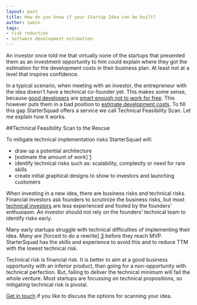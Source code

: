 ```yaml
---
layout: post
title: How do you know if your Startup Idea can be built?
author: iwein
tags:
- risk reduction
- software development estimation
---
```


An investor once told me that virtually none of the startups that presented them as an investment opportunity to him
could explain where they got the estimation for the development costs in their business plan. At least not at a level
that inspires confidence.

In a typical scenario, when meeting with an investor, the entrepreneur with the idea doesn't have a technical co-founder
yet. This makes some sense, because [good developers][5] are [smart enough not to work for free][4]. This however puts
them in a bad position to [estimate development costs][1]. To fill this gap StarterSquad offers a service we call
Technical Feasibility Scan. Let me explain how it works.

##Technical Feasibility Scan to the Rescue

To mitigate technical implementation risks StarterSquad will:

- draw up a potential architecture
- [estimate the amount of work] [1]
- identify technical risks such as: scalability, complexity or need for rare skills
- create initial graphical designs to show to investors and launching customers

When investing in a new idea, there are business risks and technical risks. Financial investors ask founders to
scrutinize the business risks, but most [technical investors][2] are less experienced and fooled by the founders'
enthusiasm. An investor should not rely on the founders’ technical team to identify risks early.

Many early startups struggle with technical difficulties of implementing their idea. Many are
[forced to do a rewrite] [3] before they reach MVP. StarterSquad has the skills and experience to avoid this and
to reduce TTM with the lowest technical risk.

Technical risk is financial risk. It is better to aim at a good business opportunity with an inferior product,
than going for a non-opportunity with technical perfection. But, failing to deliver the technical minimum
will fail the whole venture. Most startups are focussing on technical propositions,
so mitigating technical risk is pivotal.

[Get in touch][6] if you like to discuss the options for scanning your idea.

[1]: http://www.startersquad.com/blog/startersquad-pricing-model/
[2]: http://www.startersquad.com/blog/the-need-for-technical-angels/
[3]: http://www.startersquad.com/blog/the-great-rewrite/
[4]: http://michaelochurch.wordpress.com/2012/07/08/dont-waste-your-time-in-crappy-startup-jobs/
[5]: http://www.startersquad.com/blog/how-to-recognize-a-great-developer
[6]: http://www.startersquad.com/contact